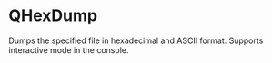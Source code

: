 # QHexDump
Dumps the specified file in hexadecimal and ASCII format. Supports interactive mode in the console.

